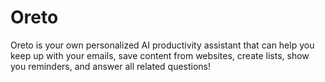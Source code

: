 # Oreto
Oreto is your own personalized AI productivity assistant that can help you keep up with your emails, save content from websites, create lists, show you reminders, and answer all related questions!